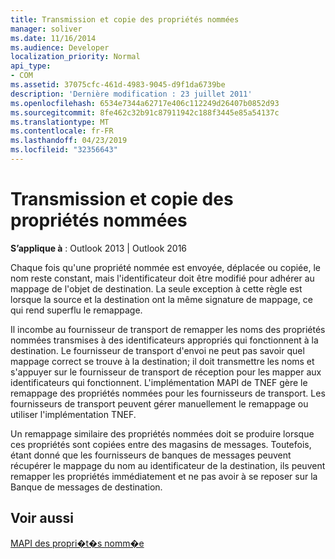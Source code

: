 ```yaml
---
title: Transmission et copie des propriétés nommées
manager: soliver
ms.date: 11/16/2014
ms.audience: Developer
localization_priority: Normal
api_type:
- COM
ms.assetid: 37075cfc-461d-4983-9045-d9f1da6739be
description: 'Dernière modification : 23 juillet 2011'
ms.openlocfilehash: 6534e7344a62717e406c112249d26407b0852d93
ms.sourcegitcommit: 8fe462c32b91c87911942c188f3445e85a54137c
ms.translationtype: MT
ms.contentlocale: fr-FR
ms.lasthandoff: 04/23/2019
ms.locfileid: "32356643"
---
```

# <a name="transmitting-and-copying-named-properties"></a>Transmission et copie des propriétés nommées

  
  
**S’applique à** : Outlook 2013 | Outlook 2016 
  
Chaque fois qu'une propriété nommée est envoyée, déplacée ou copiée, le nom reste constant, mais l'identificateur doit être modifié pour adhérer au mappage de l'objet de destination. La seule exception à cette règle est lorsque la source et la destination ont la même signature de mappage, ce qui rend superflu le remappage.
  
Il incombe au fournisseur de transport de remapper les noms des propriétés nommées transmises à des identificateurs appropriés qui fonctionnent à la destination. Le fournisseur de transport d'envoi ne peut pas savoir quel mappage correct se trouve à la destination; il doit transmettre les noms et s'appuyer sur le fournisseur de transport de réception pour les mapper aux identificateurs qui fonctionnent. L'implémentation MAPI de TNEF gère le remappage des propriétés nommées pour les fournisseurs de transport. Les fournisseurs de transport peuvent gérer manuellement le remappage ou utiliser l'implémentation TNEF. 
  
Un remappage similaire des propriétés nommées doit se produire lorsque ces propriétés sont copiées entre des magasins de messages. Toutefois, étant donné que les fournisseurs de banques de messages peuvent récupérer le mappage du nom au identificateur de la destination, ils peuvent remapper les propriétés immédiatement et ne pas avoir à se reposer sur la Banque de messages de destination. 
  
## <a name="see-also"></a>Voir aussi



[MAPI des propri�t�s nomm�e](mapi-named-properties.md)

